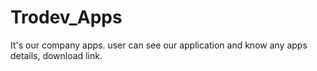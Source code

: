 # Trodev_Apps
It's our company apps. user can see our application and know any apps details, download link.
